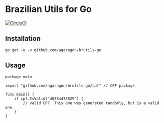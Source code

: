 # Brazilian Utils for Go

[![CircleCI](https://circleci.com/gh/brazilian-utils/brutils-go/tree/master.svg?style=svg)](https://circleci.com/gh/brazilian-utils/brutils-go/tree/master)

## Installation

```shell
go get -u -v github.com/agaragon/brutils-go
```

## Usage


```golang
package main

import "github.com/agaragon/brutils-go/cpf" // CPF package

func main() {
    if cpf.IsValid("40364478829") {
        // valid CPF. This one was generated randomly, but is a valid one.
    }
}
```
